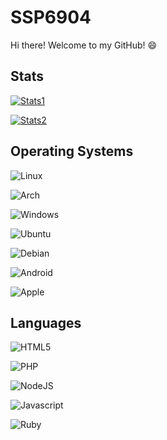 # SSP6904
Hi there! Welcome to my GitHub! :smile:

## Stats
<!-- Only for GitHub! -->
[![Stats1](https://github-readme-stats.vercel.app/api?username=SSP6904&show_icons=true)](https://github.com/SSP6904/)

[![Stats2](https://github-readme-stats.vercel.app/api/top-langs/?username=SSP6904&layout=compact)](https://github.com/SSP6904)

## Operating Systems
![Linux](https://img.shields.io/badge/Linux-FCC624?style=for-the-badge&logo=linux&logoColor=black) 

![Arch](https://img.shields.io/badge/Arch%20Linux-1793D1?logo=arch-linux&logoColor=fff&style=for-the-badge)

![Windows](https://img.shields.io/badge/Windows-0078D6?style=for-the-badge&logo=windows&logoColor=white)

![Ubuntu](https://img.shields.io/badge/ubuntu-orange?style=for-the-badge&logo=ubuntu&logoColor=orange&color=black)

![Debian](https://img.shields.io/badge/debian-red?style=for-the-badge&logo=debian&logoColor=orange&color=darkred)

![Android](https://img.shields.io/badge/android-green?style=for-the-badge&logo=android&logoColor=green&color=darkgreen)

![Apple](https://img.shields.io/badge/apple-darkgrey?style=for-the-badge&logo=apple&logoColor=grey&color=darkgrey)

## Languages
![HTML5](https://img.shields.io/badge/html5-orange?style=for-the-badge&logo=html5&logoColor=black&color=lightgrey)

![PHP](https://img.shields.io/badge/php-purple?style=for-the-badge&logo=php&logoColor=white&color=purple)

![NodeJS](https://img.shields.io/badge/nodedotjs-lightgreen?style=for-the-badge&logo=nodedotjs&logoColor=white&color=green)

![Javascript](https://img.shields.io/badge/javascript-orange?style=for-the-badge&logo=javascript&logoColor=white&color=orange)

![Ruby](https://img.shields.io/badge/ruby-red?style=for-the-badge&logo=ruby&logoColor=white&color=red)
